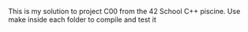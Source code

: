 This is my  solution to project C00 from the 42 School C++ piscine. Use make inside each folder to compile and test it
